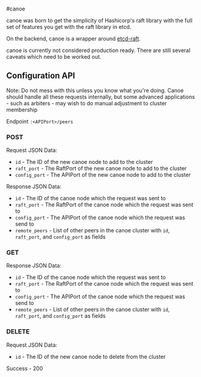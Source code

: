 #canoe

canoe was born to get the simplicity of Hashicorp's raft library with the
full set of features you get with the raft library in etcd.

On the backend, canoe is a wrapper around
[etcd-raft](https://github.com/coreos/etcd/tree/master/raft). 

canoe is currently not considered production ready. There are still
several caveats which need to be worked out.

## Configuration API
Note: Do not mess with this unless you know what you're doing.
Canoe should handle all these requests internally, but some advanced applications - such as arbiters - may wish to do manual adjustment to cluster membership

Endpoint `:<APIPort>/peers`

### POST
Request JSON Data:
  * `id` - The ID of the new canoe node to add to the cluster
  * `raft_port` - The RaftPort of the new canoe node to add to the cluster
  * `config_port` - The APIPort of the new canoe node to add to the cluster

Response JSON Data:
  * `id` - The ID of the canoe node which the request was sent to
  * `raft_port` - The RaftPort of the canoe node which the request was sent to
  * `config_port` - The APIPort of the canoe node which the request was send to
  * `remote_peers` - List of other peers in the canoe cluster with `id`, `raft_port`, and `config_port` as fields

### GET
Response JSON Data:
  * `id` - The ID of the canoe node which the request was sent to
  * `raft_port` - The RaftPort of the canoe node which the request was sent to
  * `config_port` - The APIPort of the canoe node which the request was send to
  * `remote_peers` - List of other peers in the canoe cluster with `id`, `raft_port`, and `config_port` as fields

### DELETE
Request JSON Data:
  * `id` - The ID of the new canoe node to delete from the cluster

Success - 200
